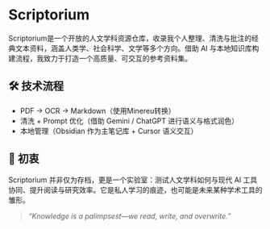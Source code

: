 # Scriptorium
Scriptorium是一个开放的人文学科资源仓库，收录我个人整理、清洗与批注的经典文本资料，涵盖人类学、社会科学、文学等多个方向。借助 AI 与本地知识库构建流程，我致力于打造一个高质量、可交互的参考资料集。 

## 🛠 技术流程

- PDF → OCR → Markdown（使用Minereu转换）
- 清洗 + Prompt 优化（借助 Gemini / ChatGPT 进行语义与格式润色）
- 本地管理（Obsidian 作为主笔记库 + Cursor 语义交互）

## 🧭 初衷

Scriptorium 并非仅为存档，更是一个实验室：测试人文学科如何与现代 AI 工具协同、提升阅读与研究效率。它是私人学习的痕迹，也可能是未来某种学术工具的雏形。

> _“Knowledge is a palimpsest—we read, write, and overwrite.”_

